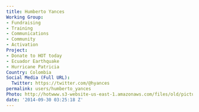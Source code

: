 ```yaml
---
title: Humberto Yances
Working Group:
- Fundraising
- Training
- Communications
- Community
- Activation
Project:
- Donate to HOT today
- Ecuador Earthquake
- Hurricane Patricia
Country: Colombia
Social Media (Full URL):
  Twitter: https://twitter.com/@hyances
permalink: users/humberto_yances
Photo: http://hotwww.s3-website-us-east-1.amazonaws.com/files/old/pictures/picture-220-1412082006.jpg
date: '2014-09-30 03:25:18 Z'
---
```


